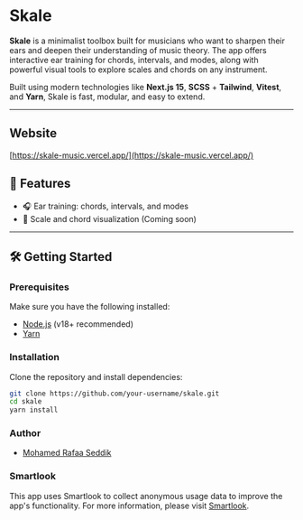 # Skale

**Skale** is a minimalist toolbox built for musicians who want to sharpen their ears and deepen their understanding of music theory. The app offers interactive ear training for chords, intervals, and modes, along with powerful visual tools to explore scales and chords on any instrument.

Built using modern technologies like **Next.js 15**, **SCSS** + **Tailwind**, **Vitest**, and **Yarn**, Skale is fast, modular, and easy to extend.

---
## Website
[https://skale-music.vercel.app/](https://skale-music.vercel.app/)

## 🚀 Features

- 🎧 Ear training: chords, intervals, and modes
- 🎹 Scale and chord visualization (Coming soon)

---

## 🛠️ Getting Started

### Prerequisites

Make sure you have the following installed:

- [Node.js](https://nodejs.org/) (v18+ recommended)
- [Yarn](https://yarnpkg.com/)

### Installation

Clone the repository and install dependencies:

```bash
git clone https://github.com/your-username/skale.git
cd skale
yarn install


```
### Author
- [Mohamed Rafaa Seddik](https://github.com/rafaaseddik)


### Smartlook
This app uses Smartlook to collect anonymous usage data to improve the app's functionality. For more information, please visit [Smartlook](https://smartlook.com/privacy).
